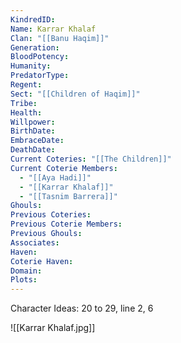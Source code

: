 ```yaml
---
KindredID: 
Name: Karrar Khalaf
Clan: "[[Banu Haqim]]"
Generation: 
BloodPotency: 
Humanity: 
PredatorType: 
Regent: 
Sect: "[[Children of Haqim]]"
Tribe: 
Health: 
Willpower: 
BirthDate: 
EmbraceDate: 
DeathDate: 
Current Coteries: "[[The Children]]"
Current Coterie Members:
  - "[[Aya Hadi]]"
  - "[[Karrar Khalaf]]"
  - "[[Tasnim Barrera]]"
Ghouls: 
Previous Coteries: 
Previous Coterie Members: 
Previous Ghouls: 
Associates: 
Haven: 
Coterie Haven: 
Domain: 
Plots:
---
```


Character Ideas: 
20 to 29, line 2, 6


![[Karrar Khalaf.jpg]]